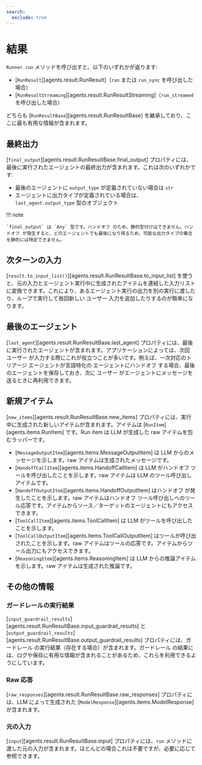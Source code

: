 ```yaml
---
search:
  exclude: true
---
```

# 結果

`Runner.run` メソッドを呼び出すと、以下のいずれかが返ります:

- [`RunResult`][agents.result.RunResult]（`run` または `run_sync` を呼び出した場合）
- [`RunResultStreaming`][agents.result.RunResultStreaming]（`run_streamed` を呼び出した場合）

どちらも [`RunResultBase`][agents.result.RunResultBase] を継承しており、ここに最も有用な情報が含まれます。

## 最終出力

[`final_output`][agents.result.RunResultBase.final_output] プロパティには、最後に実行されたエージェントの最終出力が含まれます。これは次のいずれかです:

- 最後のエージェントに `output_type` が定義されていない場合は `str`
- エージェントに出力タイプが定義されている場合は、`last_agent.output_type` 型のオブジェクト

!!! note

    `final_output` は `Any` 型です。ハンドオフ のため、静的型付けはできません。ハンドオフ が発生すると、どのエージェントでも最後になり得るため、可能な出力タイプの集合を静的には特定できません。

## 次ターンの入力

[`result.to_input_list()`][agents.result.RunResultBase.to_input_list] を使うと、元の入力とエージェント実行中に生成されたアイテムを連結した入力リストに変換できます。これにより、あるエージェント実行の出力を別の実行に渡したり、ループで実行して毎回新しい ユーザー 入力を追加したりするのが簡単になります。

## 最後のエージェント

[`last_agent`][agents.result.RunResultBase.last_agent] プロパティには、最後に実行されたエージェントが含まれます。アプリケーションによっては、次回 ユーザー が入力する際にこれが役立つことが多いです。例えば、一次対応のトリアージ エージェントが言語特化の エージェントにハンドオフ する場合、最後のエージェントを保存しておき、次に ユーザー がエージェントにメッセージを送るときに再利用できます。

## 新規アイテム

[`new_items`][agents.result.RunResultBase.new_items] プロパティには、実行中に生成された新しいアイテムが含まれます。アイテムは [`RunItem`][agents.items.RunItem] です。Run item は LLM が生成した raw アイテムを包むラッパーです。

- [`MessageOutputItem`][agents.items.MessageOutputItem] は LLM からのメッセージを示します。raw アイテムは生成されたメッセージです。
- [`HandoffCallItem`][agents.items.HandoffCallItem] は LLM がハンドオフ ツールを呼び出したことを示します。raw アイテムは LLM のツール呼び出しアイテムです。
- [`HandoffOutputItem`][agents.items.HandoffOutputItem] はハンドオフ が発生したことを示します。raw アイテムはハンドオフ ツール呼び出しへのツール応答です。アイテムからソース／ターゲットのエージェントにもアクセスできます。
- [`ToolCallItem`][agents.items.ToolCallItem] は LLM がツールを呼び出したことを示します。
- [`ToolCallOutputItem`][agents.items.ToolCallOutputItem] はツールが呼び出されたことを示します。raw アイテムはツールの応答です。アイテムからツール出力にもアクセスできます。
- [`ReasoningItem`][agents.items.ReasoningItem] は LLM からの推論アイテムを示します。raw アイテムは生成された推論です。

## その他の情報

### ガードレールの実行結果

[`input_guardrail_results`][agents.result.RunResultBase.input_guardrail_results] と [`output_guardrail_results`][agents.result.RunResultBase.output_guardrail_results] プロパティには、ガードレール の実行結果（存在する場合）が含まれます。ガードレール の結果には、ログや保存に有用な情報が含まれることがあるため、これらを利用できるようにしています。

### Raw 応答

[`raw_responses`][agents.result.RunResultBase.raw_responses] プロパティには、LLM によって生成された [`ModelResponse`][agents.items.ModelResponse] が含まれます。

### 元の入力

[`input`][agents.result.RunResultBase.input] プロパティには、`run` メソッドに渡した元の入力が含まれます。ほとんどの場合これは不要ですが、必要に応じて参照できます。